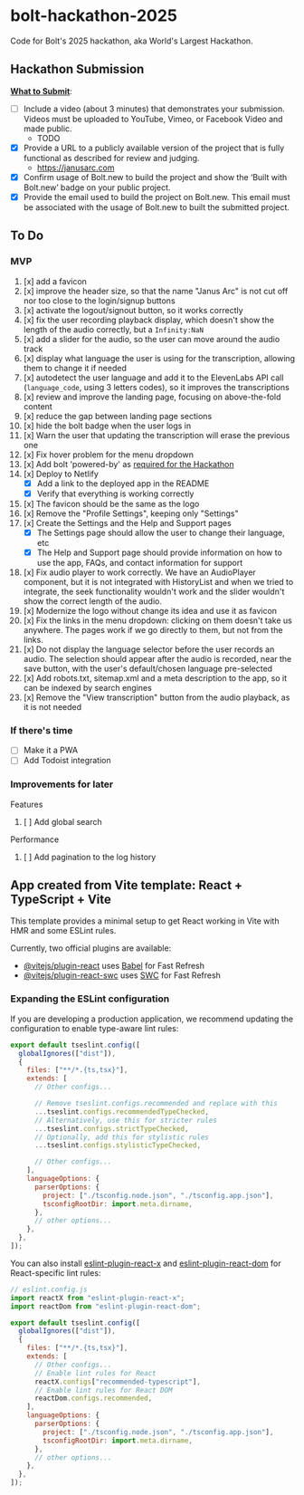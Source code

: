 # bolt-hackathon-2025

Code for Bolt's 2025 hackathon, aka World's Largest Hackathon.

## Hackathon Submission

[**What to Submit**](https://worldslargesthackathon.devpost.com/#:~:text=for%20more%20details.-,What%20to%20Submit,-Include%20a%20video):

- [ ] Include a video (about 3 minutes) that demonstrates your submission. Videos must be uploaded to YouTube, Vimeo, or Facebook Video and made public.
  - TODO
- [x] Provide a URL to a publicly available version of the project that is fully functional as described for review and judging.
  - https://janusarc.com
- [x] Confirm usage of Bolt.new to build the project and show the ‘Built with Bolt.new’ badge on your public project.
- [x] Provide the email used to build the project on Bolt.new. This email must be associated with the usage of Bolt.new to built the submitted project.

## To Do

### MVP

1. [x] add a favicon
1. [x] improve the header size, so that the name "Janus Arc" is not cut off nor too close to the login/signup buttons
1. [x] activate the logout/signout button, so it works correctly
1. [x] fix the user recording playback display, which doesn't show the length of the audio correctly, but a `Infinity:NaN`
1. [x] add a slider for the audio, so the user can move around the audio track
1. [x] display what language the user is using for the transcription, allowing them to change it if needed
1. [x] autodetect the user language and add it to the ElevenLabs API call (`language_code`, using 3 letters codes), so it improves the transcriptions
1. [x] review and improve the landing page, focusing on above-the-fold content
1. [x] reduce the gap between landing page sections
1. [x] hide the bolt badge when the user logs in
1. [x] Warn the user that updating the transcription will erase the previous one
1. [x] Fix hover problem for the menu dropdown
1. [x] Add bolt 'powered-by' as [required for the Hackathon](https://worldslargesthackathon.devpost.com/details/badgeguidelines)
1. [x] Deploy to Netlify
   - [x] Add a link to the deployed app in the README
   - [x] Verify that everything is working correctly
1. [x] The favicon should be the same as the logo
1. [x] Remove the "Profile Settings", keeping only "Settings"
1. [x] Create the Settings and the Help and Support pages
   - [x] The Settings page should allow the user to change their language, etc
   - [x] The Help and Support page should provide information on how to use the app, FAQs, and contact information for support
1. [x] Fix audio player to work correctly. We have an AudioPlayer component, but it is not integrated with HistoryList and when we tried to integrate, the seek functionality wouldn't work and the slider wouldn't show the correct length of the audio.
1. [x] Modernize the logo without change its idea and use it as favicon
1. [x] Fix the links in the menu dropdown: clicking on them doesn't take us anywhere. The pages work if we go directly to them, but not from the links.
1. [x] Do not display the language selector before the user records an audio. The selection should appear after the audio is recorded, near the save button, with the user's default/chosen language pre-selected
1. [x] Add robots.txt, sitemap.xml and a meta description to the app, so it can be indexed by search engines
1. [x] Remove the "View transcription" button from the audio playback, as it is not needed

### If there's time

- [ ] Make it a PWA
- [ ] Add Todoist integration

### Improvements for later

Features

1. [ ] Add global search

Performance

1. [ ] Add pagination to the log history

## App created from Vite template: React + TypeScript + Vite

This template provides a minimal setup to get React working in Vite with HMR and some ESLint rules.

Currently, two official plugins are available:

- [@vitejs/plugin-react](https://github.com/vitejs/vite-plugin-react/blob/main/packages/plugin-react) uses [Babel](https://babeljs.io/) for Fast Refresh
- [@vitejs/plugin-react-swc](https://github.com/vitejs/vite-plugin-react/blob/main/packages/plugin-react-swc) uses [SWC](https://swc.rs/) for Fast Refresh

### Expanding the ESLint configuration

If you are developing a production application, we recommend updating the configuration to enable type-aware lint rules:

```js
export default tseslint.config([
  globalIgnores(["dist"]),
  {
    files: ["**/*.{ts,tsx}"],
    extends: [
      // Other configs...

      // Remove tseslint.configs.recommended and replace with this
      ...tseslint.configs.recommendedTypeChecked,
      // Alternatively, use this for stricter rules
      ...tseslint.configs.strictTypeChecked,
      // Optionally, add this for stylistic rules
      ...tseslint.configs.stylisticTypeChecked,

      // Other configs...
    ],
    languageOptions: {
      parserOptions: {
        project: ["./tsconfig.node.json", "./tsconfig.app.json"],
        tsconfigRootDir: import.meta.dirname,
      },
      // other options...
    },
  },
]);
```

You can also install [eslint-plugin-react-x](https://github.com/Rel1cx/eslint-react/tree/main/packages/plugins/eslint-plugin-react-x) and [eslint-plugin-react-dom](https://github.com/Rel1cx/eslint-react/tree/main/packages/plugins/eslint-plugin-react-dom) for React-specific lint rules:

```js
// eslint.config.js
import reactX from "eslint-plugin-react-x";
import reactDom from "eslint-plugin-react-dom";

export default tseslint.config([
  globalIgnores(["dist"]),
  {
    files: ["**/*.{ts,tsx}"],
    extends: [
      // Other configs...
      // Enable lint rules for React
      reactX.configs["recommended-typescript"],
      // Enable lint rules for React DOM
      reactDom.configs.recommended,
    ],
    languageOptions: {
      parserOptions: {
        project: ["./tsconfig.node.json", "./tsconfig.app.json"],
        tsconfigRootDir: import.meta.dirname,
      },
      // other options...
    },
  },
]);
```
